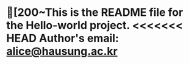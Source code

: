 [200~This is the README file for the Hello-world project.
<<<<<<< HEAD
Author's email: alice@hausung.ac.kr
=======


